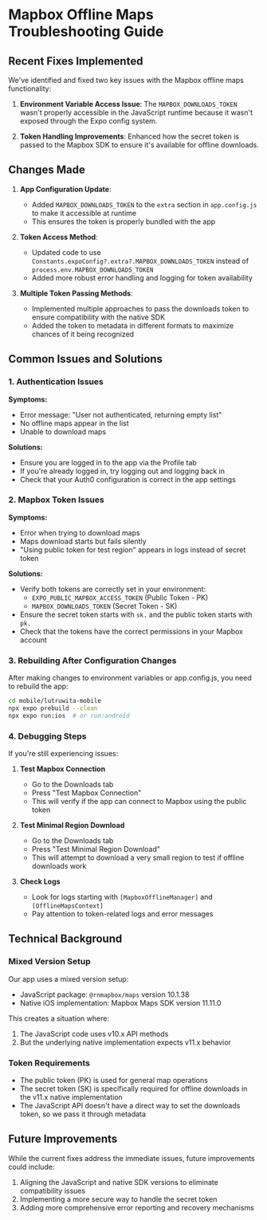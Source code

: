 # Mapbox Offline Maps Troubleshooting Guide

## Recent Fixes Implemented

We've identified and fixed two key issues with the Mapbox offline maps functionality:

1. **Environment Variable Access Issue**: The `MAPBOX_DOWNLOADS_TOKEN` wasn't properly accessible in the JavaScript runtime because it wasn't exposed through the Expo config system.

2. **Token Handling Improvements**: Enhanced how the secret token is passed to the Mapbox SDK to ensure it's available for offline downloads.

## Changes Made

1. **App Configuration Update**:
   - Added `MAPBOX_DOWNLOADS_TOKEN` to the `extra` section in `app.config.js` to make it accessible at runtime
   - This ensures the token is properly bundled with the app

2. **Token Access Method**:
   - Updated code to use `Constants.expoConfig?.extra?.MAPBOX_DOWNLOADS_TOKEN` instead of `process.env.MAPBOX_DOWNLOADS_TOKEN`
   - Added more robust error handling and logging for token availability

3. **Multiple Token Passing Methods**:
   - Implemented multiple approaches to pass the downloads token to ensure compatibility with the native SDK
   - Added the token to metadata in different formats to maximize chances of it being recognized

## Common Issues and Solutions

### 1. Authentication Issues

**Symptoms:**
- Error message: "User not authenticated, returning empty list"
- No offline maps appear in the list
- Unable to download maps

**Solutions:**
- Ensure you are logged in to the app via the Profile tab
- If you're already logged in, try logging out and logging back in
- Check that your Auth0 configuration is correct in the app settings

### 2. Mapbox Token Issues

**Symptoms:**
- Error when trying to download maps
- Maps download starts but fails silently
- "Using public token for test region" appears in logs instead of secret token

**Solutions:**
- Verify both tokens are correctly set in your environment:
  - `EXPO_PUBLIC_MAPBOX_ACCESS_TOKEN` (Public Token - PK)
  - `MAPBOX_DOWNLOADS_TOKEN` (Secret Token - SK)
- Ensure the secret token starts with `sk.` and the public token starts with `pk.`
- Check that the tokens have the correct permissions in your Mapbox account

### 3. Rebuilding After Configuration Changes

After making changes to environment variables or app.config.js, you need to rebuild the app:

```bash
cd mobile/lutruwita-mobile
npx expo prebuild --clean
npx expo run:ios  # or run:android
```

### 4. Debugging Steps

If you're still experiencing issues:

1. **Test Mapbox Connection**
   - Go to the Downloads tab
   - Press "Test Mapbox Connection"
   - This will verify if the app can connect to Mapbox using the public token

2. **Test Minimal Region Download**
   - Go to the Downloads tab
   - Press "Test Minimal Region Download"
   - This will attempt to download a very small region to test if offline downloads work

3. **Check Logs**
   - Look for logs starting with `[MapboxOfflineManager]` and `[OfflineMapsContext]`
   - Pay attention to token-related logs and error messages

## Technical Background

### Mixed Version Setup

Our app uses a mixed version setup:
- JavaScript package: `@rnmapbox/maps` version 10.1.38
- Native iOS implementation: Mapbox Maps SDK version 11.11.0

This creates a situation where:
1. The JavaScript code uses v10.x API methods
2. But the underlying native implementation expects v11.x behavior

### Token Requirements

- The public token (PK) is used for general map operations
- The secret token (SK) is specifically required for offline downloads in the v11.x native implementation
- The JavaScript API doesn't have a direct way to set the downloads token, so we pass it through metadata

## Future Improvements

While the current fixes address the immediate issues, future improvements could include:

1. Aligning the JavaScript and native SDK versions to eliminate compatibility issues
2. Implementing a more secure way to handle the secret token
3. Adding more comprehensive error reporting and recovery mechanisms
